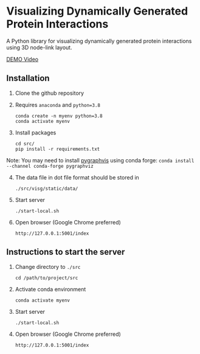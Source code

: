 # Visualizing Dynamically Generated Protein Interactions

A Python library for visualizing dynamically generated protein interactions using 3D node-link layout.

[DEMO Video](https://anl.box.com/s/l41whhxnbtnp65prqsclcbru5ek6l5q0)

## Installation

1. Clone the github repository


2. Requires `anaconda` and `python=3.8`

   ```
   conda create -n myenv python=3.8
   conda activate myenv
   ```
3. Install packages
    ```
    cd src/
    pip install -r requirements.txt
    ```
Note: You may need to install [pygraphvis](https://pygraphviz.github.io/documentation/stable/install.html) using conda forge:
`conda install --channel conda-forge pygraphviz`

4. The data file in dot file format should be stored in
   ```
   ./src/visg/static/data/
   ```

5. Start server
   ```
   ./start-local.sh
   ```

6. Open browser (Google Chrome preferred)
    ```angular2html
    http://127.0.0.1:5001/index
    ```

## Instructions to start the server

1. Change directory to `./src`

   ```
   cd /path/to/project/src
   ```

2. Activate conda environment

   ```
   conda activate myenv
   ```
   
3. Start server
   ```
   ./start-local.sh
   ```

4. Open browser (Google Chrome preferred)
    ```angular2html
    http://127.0.0.1:5001/index
    ```
   


